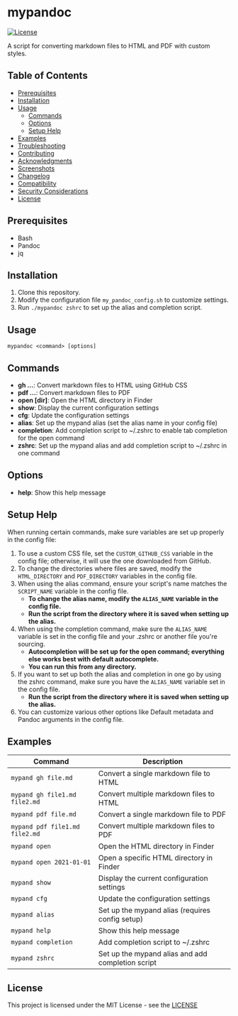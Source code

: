 # mypandoc

[![License](https://img.shields.io/badge/License-MIT-blue.svg)](https://opensource.org/licenses/MIT)

A script for converting markdown files to HTML and PDF with custom styles.

## Table of Contents

- [Prerequisites](#prerequisites)
- [Installation](#installation)
- [Usage](#usage)
  - [Commands](#commands)
  - [Options](#options)
  - [Setup Help](#setup-help)
- [Examples](#examples)
- [Troubleshooting](#troubleshooting)
- [Contributing](#contributing)
- [Acknowledgments](#acknowledgments)
- [Screenshots](#screenshots)
- [Changelog](#changelog)
- [Compatibility](#compatibility)
- [Security Considerations](#security-considerations)
- [License](#license)

## Prerequisites

- Bash
- Pandoc
- jq

## Installation

1. Clone this repository.
2. Modify the configuration file `my_pandoc_config.sh` to customize settings.
3. Run `./mypandoc zshrc` to set up the alias and completion script.

## Usage

`mypandoc <command> [options]`

## Commands

- **gh <file>...**: Convert markdown files to HTML using GitHub CSS
- **pdf <file>...**: Convert markdown files to PDF
- **open [dir]**: Open the HTML directory in Finder
- **show**: Display the current configuration settings
- **cfg**: Update the configuration settings
- **alias**: Set up the mypand alias (set the alias name in your config file)
- **completion**: Add completion script to ~/.zshrc to enable tab completion for the open command
- **zshrc**: Set up the mypand alias and add completion script to ~/.zshrc in one command

## Options

- **help**: Show this help message

## Setup Help

When running certain commands, make sure variables are set up properly in the config file:

1. To use a custom CSS file, set the `CUSTOM_GITHUB_CSS` variable in the config file; otherwise, it will use the one downloaded from GitHub.
2. To change the directories where files are saved, modify the `HTML_DIRECTORY` and `PDF_DIRECTORY` variables in the config file.
3. When using the alias command, ensure your script's name matches the `SCRIPT_NAME` variable in the config file.
   - **To change the alias name, modify the `ALIAS_NAME` variable in the config file.**
   - **Run the script from the directory where it is saved when setting up the alias.**
4. When using the completion command, make sure the `ALIAS_NAME` variable is set in the config file and your .zshrc or another file you're sourcing.
   - **Autocompletion will be set up for the open command; everything else works best with default autocomplete.**
   - **You can run this from any directory.**
5. If you want to set up both the alias and completion in one go by using the zshrc command, make sure you have the `ALIAS_NAME` variable set in the config file.
   - **Run the script from the directory where it is saved when setting up the alias.**
6. You can customize various other options like Default metadata and Pandoc arguments in the config file.

## Examples

| Command                        | Description                                       |
| ------------------------------ | ------------------------------------------------- |
| `mypand gh file.md`            | Convert a single markdown file to HTML            |
| `mypand gh file1.md file2.md`  | Convert multiple markdown files to HTML           |
| `mypand pdf file.md`           | Convert a single markdown file to PDF             |
| `mypand pdf file1.md file2.md` | Convert multiple markdown files to PDF            |
| `mypand open`                  | Open the HTML directory in Finder                 |
| `mypand open 2021-01-01`       | Open a specific HTML directory in Finder          |
| `mypand show`                  | Display the current configuration settings        |
| `mypand cfg`                   | Update the configuration settings                 |
| `mypand alias`                 | Set up the mypand alias (requires config setup)   |
| `mypand help`                  | Show this help message                            |
| `mypand completion`            | Add completion script to ~/.zshrc                 |
| `mypand zshrc`                 | Set up the mypand alias and add completion script |


## License

This project is licensed under the MIT License - see the [LICENSE](LICENSE)

